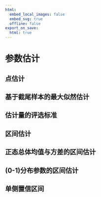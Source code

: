 ```yaml
---
html:
  embed_local_images: false
  embed_svg: true
  offline: false
export_on_save:
  html: true
---
```

# 参数估计
## 点估计
## 基于截尾样本的最大似然估计
## 估计量的评选标准
## 区间估计
## 正态总体均值与方差的区间估计
## (0-1)分布参数的区间估计
## 单侧置信区间
